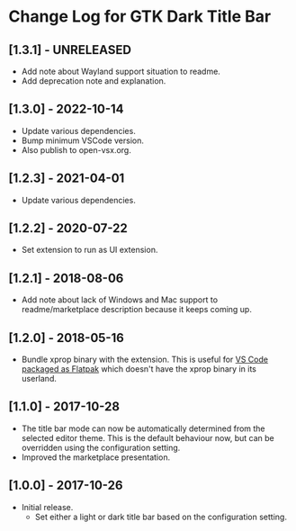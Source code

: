 # Change Log for GTK Dark Title Bar

## [1.3.1] - UNRELEASED
- Add note about Wayland support situation to readme.
- Add deprecation note and explanation.

## [1.3.0] - 2022-10-14
- Update various dependencies.
- Bump minimum VSCode version.
- Also publish to open-vsx.org.

## [1.2.3] - 2021-04-01
- Update various dependencies.

## [1.2.2] - 2020-07-22
- Set extension to run as UI extension.

## [1.2.1] - 2018-08-06
- Add note about lack of Windows and Mac support to readme/marketplace
  description because it keeps coming up.

## [1.2.0] - 2018-05-16
- Bundle xprop binary with the extension. This is useful for
  [VS Code packaged as Flatpak][vscode-flatpak] which doesn't have the xprop
  binary in its userland.

[vscode-flatpak]: https://flathub.org/apps/details/com.visualstudio.code

## [1.1.0] - 2017-10-28
- The title bar mode can now be automatically determined from the selected
  editor theme. This is the default behaviour now, but can be overridden using
  the configuration setting.
- Improved the marketplace presentation.

## [1.0.0] - 2017-10-26
- Initial release.
  * Set either a light or dark title bar based on the configuration setting.
